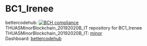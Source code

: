 # BC1_Irenee 
bettercodehub: [![BCH compliance](https://bettercodehub.com/edge/badge/web3assignments/BC1_Irenee?branch=master)](https://bettercodehub.com/) 
<br> 
THUASMinorBlockchain_20192020B_IT repository for BC1_Irenee 
<br> 
THUASMinorBlockchain_20192020B_IT: [minor] 
<br> 
Dashboard: [bettercodehub] 
<br> 

[minor]: https://github.com/web3examples/THUASMinorBlockchain_20192020B_IT
[bettercodehub]: https://github.com/web3assignments/bettercodehub
